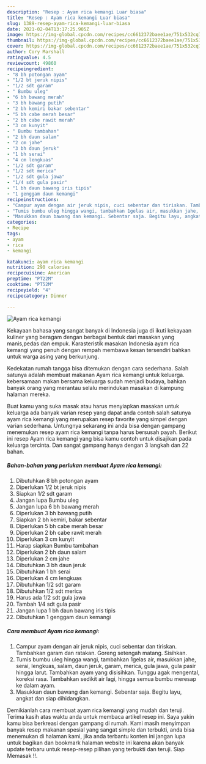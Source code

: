 ```yaml
---
description: "Resep : Ayam rica kemangi Luar biasa"
title: "Resep : Ayam rica kemangi Luar biasa"
slug: 1389-resep-ayam-rica-kemangi-luar-biasa
date: 2021-02-04T13:17:25.905Z
image: https://img-global.cpcdn.com/recipes/cc6612372baee1ae/751x532cq70/ayam-rica-kemangi-foto-resep-utama.jpg
thumbnail: https://img-global.cpcdn.com/recipes/cc6612372baee1ae/751x532cq70/ayam-rica-kemangi-foto-resep-utama.jpg
cover: https://img-global.cpcdn.com/recipes/cc6612372baee1ae/751x532cq70/ayam-rica-kemangi-foto-resep-utama.jpg
author: Cory Marshall
ratingvalue: 4.5
reviewcount: 49860
recipeingredient:
- "8 bh potongan ayam"
- "1/2 bt jeruk nipis"
- "1/2 sdt garam"
- " Bumbu uleg"
- "6 bh bawang merah"
- "3 bh bawang putih"
- "2 bh kemiri bakar sebentar"
- "5 bh cabe merah besar"
- "2 bh cabe rawit merah"
- "3 cm kunyit"
- " Bumbu tambahan"
- "2 bh daun salam"
- "2 cm jahe"
- "3 bh daun jeruk"
- "1 bh serai"
- "4 cm lengkuas"
- "1/2 sdt garam"
- "1/2 sdt merica"
- "1/2 sdt gula jawa"
- "1/4 sdt gula pasir"
- "1 bh daun bawang iris tipis"
- "1 genggam daun kemangi"
recipeinstructions:
- "Campur ayam dengan air jeruk nipis, cuci sebentar dan tiriskan. Tambahkan garam dan ratakan. Goreng setengah matang. Sisihkan."
- "Tumis bumbu uleg hingga wangi, tambahkan 1gelas air, masukkan jahe, serai, lengkuas, salam, daun jeruk, garam, merica, gula jawa, gula pasir hingga larut. Tambahkan ayam yang disisihkan. Tunggu agak mengental, koreksi rasa. Tambahkan sedikit air lagi, hingga semua bumbu meresap ke dalam ayam."
- "Masukkan daun bawang dan kemangi. Sebentar saja. Begitu layu, angkat dan siap dihidangkan."
categories:
- Recipe
tags:
- ayam
- rica
- kemangi

katakunci: ayam rica kemangi 
nutrition: 290 calories
recipecuisine: American
preptime: "PT22M"
cooktime: "PT52M"
recipeyield: "4"
recipecategory: Dinner

---
```



![Ayam rica kemangi](https://img-global.cpcdn.com/recipes/cc6612372baee1ae/751x532cq70/ayam-rica-kemangi-foto-resep-utama.jpg)

Kekayaan bahasa yang sangat banyak di Indonesia juga di ikuti kekayaan kuliner yang beragam dengan berbagai bentuk dari masakan yang manis,pedas dan empuk. Karasteristik masakan Indonesia ayam rica kemangi yang penuh dengan rempah membawa kesan tersendiri bahkan untuk warga asing yang berkunjung.




Kedekatan rumah tangga bisa ditemukan dengan cara sederhana. Salah satunya adalah membuat makanan Ayam rica kemangi untuk keluarga. kebersamaan makan bersama keluarga sudah menjadi budaya, bahkan banyak orang yang merantau selalu merindukan masakan di kampung halaman mereka.

Buat kamu yang suka masak atau harus menyiapkan masakan untuk keluarga ada banyak varian resep yang dapat anda contoh salah satunya ayam rica kemangi yang merupakan resep favorite yang simpel dengan varian sederhana. Untungnya sekarang ini anda bisa dengan gampang menemukan resep ayam rica kemangi tanpa harus bersusah payah.
Berikut ini resep Ayam rica kemangi yang bisa kamu contoh untuk disajikan pada keluarga tercinta. Dan sangat gampang hanya dengan 3 langkah dan 22 bahan.


<!--inarticleads1-->

##### Bahan-bahan yang perlukan membuat Ayam rica kemangi:

1. Dibutuhkan 8 bh potongan ayam
1. Diperlukan 1/2 bt jeruk nipis
1. Siapkan 1/2 sdt garam
1. Jangan lupa  Bumbu uleg
1. Jangan lupa 6 bh bawang merah
1. Diperlukan 3 bh bawang putih
1. Siapkan 2 bh kemiri, bakar sebentar
1. Diperlukan 5 bh cabe merah besar
1. Diperlukan 2 bh cabe rawit merah
1. Diperlukan 3 cm kunyit
1. Harap siapkan  Bumbu tambahan
1. Diperlukan 2 bh daun salam
1. Diperlukan 2 cm jahe
1. Dibutuhkan 3 bh daun jeruk
1. Dibutuhkan 1 bh serai
1. Diperlukan 4 cm lengkuas
1. Dibutuhkan 1/2 sdt garam
1. Dibutuhkan 1/2 sdt merica
1. Harus ada 1/2 sdt gula jawa
1. Tambah 1/4 sdt gula pasir
1. Jangan lupa 1 bh daun bawang iris tipis
1. Dibutuhkan 1 genggam daun kemangi




<!--inarticleads2-->

##### Cara membuat  Ayam rica kemangi:

1. Campur ayam dengan air jeruk nipis, cuci sebentar dan tiriskan. Tambahkan garam dan ratakan. Goreng setengah matang. Sisihkan.
1. Tumis bumbu uleg hingga wangi, tambahkan 1gelas air, masukkan jahe, serai, lengkuas, salam, daun jeruk, garam, merica, gula jawa, gula pasir hingga larut. Tambahkan ayam yang disisihkan. Tunggu agak mengental, koreksi rasa. Tambahkan sedikit air lagi, hingga semua bumbu meresap ke dalam ayam.
1. Masukkan daun bawang dan kemangi. Sebentar saja. Begitu layu, angkat dan siap dihidangkan.




Demikianlah cara membuat ayam rica kemangi yang mudah dan teruji. Terima kasih atas waktu anda untuk membaca artikel resep ini. Saya yakin kamu bisa berkreasi dengan gampang di rumah. Kami masih menyimpan banyak resep makanan spesial yang sangat simple dan terbukti, anda bisa menemukan di halaman kami, jika anda terbantu konten ini jangan lupa untuk bagikan dan bookmark halaman website ini karena akan banyak update terbaru untuk resep-resep pilihan yang terbukti dan teruji. Siap Memasak !!. 

